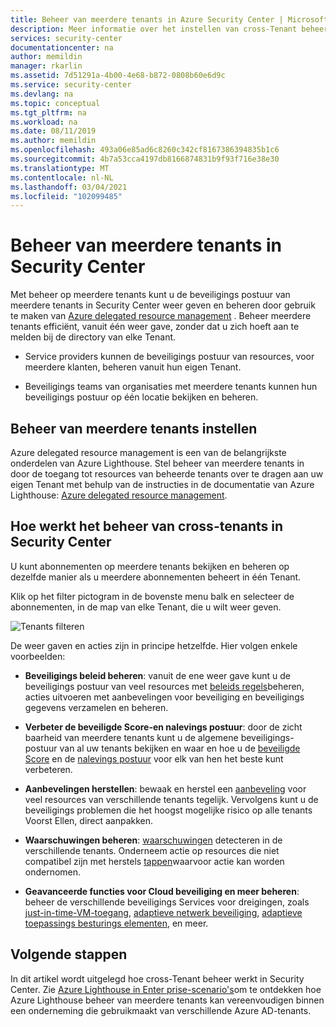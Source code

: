 ```yaml
---
title: Beheer van meerdere tenants in Azure Security Center | Microsoft Docs
description: Meer informatie over het instellen van cross-Tenant beheer voor het beheren van de beveiligings postuur van meerdere tenants in Security Center met behulp van het beheer van gedelegeerde resources van Azure.
services: security-center
documentationcenter: na
author: memildin
manager: rkarlin
ms.assetid: 7d51291a-4b00-4e68-b872-0808b60e6d9c
ms.service: security-center
ms.devlang: na
ms.topic: conceptual
ms.tgt_pltfrm: na
ms.workload: na
ms.date: 08/11/2019
ms.author: memildin
ms.openlocfilehash: 493a06e85ad6c8260c342cf8167386394835b1c6
ms.sourcegitcommit: 4b7a53cca4197db8166874831b9f93f716e38e30
ms.translationtype: MT
ms.contentlocale: nl-NL
ms.lasthandoff: 03/04/2021
ms.locfileid: "102099485"
---
```

# <a name="cross-tenant-management-in-security-center"></a>Beheer van meerdere tenants in Security Center

Met beheer op meerdere tenants kunt u de beveiligings postuur van meerdere tenants in Security Center weer geven en beheren door gebruik te maken van [Azure delegated resource management](../lighthouse/concepts/azure-delegated-resource-management.md) . Beheer meerdere tenants efficiënt, vanuit één weer gave, zonder dat u zich hoeft aan te melden bij de directory van elke Tenant.

- Service providers kunnen de beveiligings postuur van resources, voor meerdere klanten, beheren vanuit hun eigen Tenant.

- Beveiligings teams van organisaties met meerdere tenants kunnen hun beveiligings postuur op één locatie bekijken en beheren.

## <a name="set-up-cross-tenant-management"></a>Beheer van meerdere tenants instellen

Azure delegated resource management is een van de belangrijkste onderdelen van Azure Lighthouse. Stel beheer van meerdere tenants in door de toegang tot resources van beheerde tenants over te dragen aan uw eigen Tenant met behulp van de instructies in de documentatie van Azure Lighthouse: [Azure delegated resource management](../lighthouse/concepts/azure-delegated-resource-management.md).


## <a name="how-does-cross-tenant-management-work-in-security-center"></a>Hoe werkt het beheer van cross-tenants in Security Center

U kunt abonnementen op meerdere tenants bekijken en beheren op dezelfde manier als u meerdere abonnementen beheert in één Tenant.

Klik op het filter pictogram in de bovenste menu balk en selecteer de abonnementen, in de map van elke Tenant, die u wilt weer geven.

  ![Tenants filteren](./media/security-center-cross-tenant-management/cross-tenant-filter.png)

De weer gaven en acties zijn in principe hetzelfde. Hier volgen enkele voorbeelden:

- **Beveiligings beleid beheren**: vanuit de ene weer gave kunt u de beveiligings postuur van veel resources met [beleids regels](tutorial-security-policy.md)beheren, acties uitvoeren met aanbevelingen voor beveiliging en beveiligings gegevens verzamelen en beheren.
- **Verbeter de beveiligde Score-en nalevings postuur**: door de zicht baarheid van meerdere tenants kunt u de algemene beveiligings-postuur van al uw tenants bekijken en waar en hoe u de [beveiligde Score](secure-score-security-controls.md) en de [nalevings postuur](security-center-compliance-dashboard.md) voor elk van hen het beste kunt verbeteren.
- **Aanbevelingen herstellen**: bewaak en herstel een [aanbeveling](security-center-recommendations.md) voor veel resources van verschillende tenants tegelijk. Vervolgens kunt u de beveiligings problemen die het hoogst mogelijke risico op alle tenants Voorst Ellen, direct aanpakken.
- **Waarschuwingen beheren**: [waarschuwingen](security-center-alerts-overview.md) detecteren in de verschillende tenants. Onderneem actie op resources die niet compatibel zijn met herstels [tappen](security-center-managing-and-responding-alerts.md)waarvoor actie kan worden ondernomen.

- **Geavanceerde functies voor Cloud beveiliging en meer beheren**: beheer de verschillende beveiligings Services voor dreigingen, zoals [just-in-time-VM-toegang](security-center-just-in-time.md), [adaptieve netwerk beveiliging](security-center-adaptive-network-hardening.md), [adaptieve toepassings besturings elementen](security-center-adaptive-application.md), en meer.
 
## <a name="next-steps"></a>Volgende stappen
In dit artikel wordt uitgelegd hoe cross-Tenant beheer werkt in Security Center. Zie [Azure Lighthouse in Enter prise-scenario's](../lighthouse/concepts/enterprise.md)om te ontdekken hoe Azure Lighthouse beheer van meerdere tenants kan vereenvoudigen binnen een onderneming die gebruikmaakt van verschillende Azure AD-tenants.